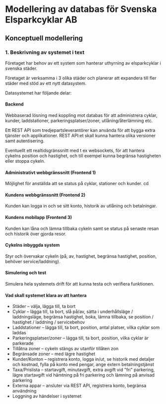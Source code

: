 # Modellering av databas för Svenska Elsparkcyklar AB
## Konceptuell modellering
### 1. Beskrivning av systemet i text

Företaget har behov av ett system som hanterar uthyrning av elsparkcyklar i svenska städer.

Företaget är verksamma i 3 olika städer och planerar att expandera till fler städer med stöd av ett nytt datasystem.

Datasystemet har följande delar:

#### Backend

Webbaserad lösning med koppling mot databas för att administrera cyklar, kunder, laddstationer, parkeringsplatser/zoner, utlåning/återlämning etc.

Ett REST API som tredjepartsleverantörer kan använda för att bygga extra tjänster och applikationer. REST API:et skall kunna hantera olika versioner samt autentisering.

Eventuellt ett realtidsgränssnitt med t ex websockets, för att hantera cykelns position och hastighet, och till exempel kunna begränsa hastigheten eller stoppa cykeln.

#### Administrativt webbgränssnitt (Frontend 1)

Möjlighet för anställda att se status på cyklar, stationer och kunder.
cd
#### Kundens webbgränssnitt (Frontend 2)

Kunden kan logga in och se sitt konto, historik av utlåning och betalningar.

#### Kundens mobilapp (Frontend 3)

Kunden kan låna och lämna tillbaka cykeln samt se status på senaste resan och historik över gjorda resor.

#### Cykelns inbyggda system

Styr och övervakar cykeln (på, av, hastighet, begränsa hastighet, position, behöver service/laddning).

#### Simulering och test

Simulera hela systemets drift för att kunna testa och verifiera funktionen.

#### Vad skall systemet klara av att hantera

* Städer &ndash; välja, lägga till, ta bort 
* Cyklar &ndash; lägga till, ta bort, slå på/av, sätta i underhållsläge / laddningsläge, begränsa hastighet, boka, lämna tillbaka, se position / hastighet / laddning / servicebehov
* Laddstationer &ndash; lägga till, ta bort, position, antal platser, vilka cyklar som laddas
* Parkeringsplatser/zoner &ndash; lägga till, ta bort, position, vilka cyklar är parkerade
* Tillåtna zoner &ndash; cykeln stängs av utanför tillåten zon
* Begränsade zoner &ndash; med lägre hastighet
* Kunder/Konton &ndash; registrera konto, logga in/ut, se historik med detaljer och kostnad, fylla på konto med pengar, ange extern betalningstjänst
* Taxa/Prislista &ndash; startavgift, minutavgift, extra avgift vid "fri" parkering, lägre startavgift vid hämtning på fri parkering och lämning på anvisad parkering
* Externa appar &ndash; ansluter via REST API, registrera konto, begränsa användning
* Loggning av händelser i systemet
